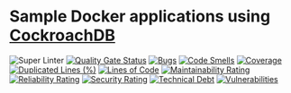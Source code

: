 # Sample Docker applications using [CockroachDB](https://github.com/cockroachdb/cockroach)

![Super Linter](https://github.com/dbist/cockroach-docker/workflows/Super%20Linter/badge.svg)
[![Quality Gate Status](https://sonarcloud.io/api/project_badges/measure?project=dbist_cockroach-docker&metric=alert_status)](https://sonarcloud.io/dashboard?id=dbist_cockroach-docker)
[![Bugs](https://sonarcloud.io/api/project_badges/measure?project=dbist_cockroach-docker&metric=bugs)](https://sonarcloud.io/dashboard?id=dbist_cockroach-docker)
[![Code Smells](https://sonarcloud.io/api/project_badges/measure?project=dbist_cockroach-docker&metric=code_smells)](https://sonarcloud.io/dashboard?id=dbist_cockroach-docker)
[![Coverage](https://sonarcloud.io/api/project_badges/measure?project=dbist_cockroach-docker&metric=coverage)](https://sonarcloud.io/dashboard?id=dbist_cockroach-docker)
[![Duplicated Lines (%)](https://sonarcloud.io/api/project_badges/measure?project=dbist_cockroach-docker&metric=duplicated_lines_density)](https://sonarcloud.io/dashboard?id=dbist_cockroach-docker)
[![Lines of Code](https://sonarcloud.io/api/project_badges/measure?project=dbist_cockroach-docker&metric=ncloc)](https://sonarcloud.io/dashboard?id=dbist_cockroach-docker)
[![Maintainability Rating](https://sonarcloud.io/api/project_badges/measure?project=dbist_cockroach-docker&metric=sqale_rating)](https://sonarcloud.io/dashboard?id=dbist_cockroach-docker)
[![Reliability Rating](https://sonarcloud.io/api/project_badges/measure?project=dbist_cockroach-docker&metric=reliability_rating)](https://sonarcloud.io/dashboard?id=dbist_cockroach-docker)
[![Security Rating](https://sonarcloud.io/api/project_badges/measure?project=dbist_cockroach-docker&metric=security_rating)](https://sonarcloud.io/dashboard?id=dbist_cockroach-docker)
[![Technical Debt](https://sonarcloud.io/api/project_badges/measure?project=dbist_cockroach-docker&metric=sqale_index)](https://sonarcloud.io/dashboard?id=dbist_cockroach-docker)
[![Vulnerabilities](https://sonarcloud.io/api/project_badges/measure?project=dbist_cockroach-docker&metric=vulnerabilities)](https://sonarcloud.io/dashboard?id=dbist_cockroach-docker)
